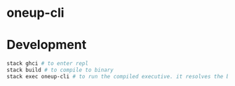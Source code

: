 # oneup-cli

# Development
```bash
stack ghci # to enter repl
stack build # to compile to binary
stack exec oneup-cli # to run the compiled executive. it resolves the build path by stack
```